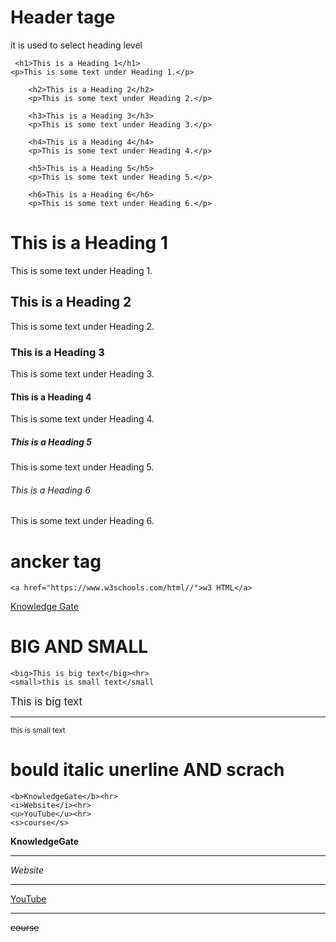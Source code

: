# Header tage

it is used to select heading level

```
 <h1>This is a Heading 1</h1>
<p>This is some text under Heading 1.</p>

    <h2>This is a Heading 2</h2>
    <p>This is some text under Heading 2.</p>

    <h3>This is a Heading 3</h3>
    <p>This is some text under Heading 3.</p>

    <h4>This is a Heading 4</h4>
    <p>This is some text under Heading 4.</p>

    <h5>This is a Heading 5</h5>
    <p>This is some text under Heading 5.</p>

    <h6>This is a Heading 6</h6>
    <p>This is some text under Heading 6.</p>
```
<h1>This is a Heading 1</h1>
    <p>This is some text under Heading 1.</p>
<h2>This is a Heading 2</h2>
    <p>This is some text under Heading 2.</p>
<h3>This is a Heading 3</h3>
    <p>This is some text under Heading 3.</p>
<h4>This is a Heading 4</h4>
    <p>This is some text under Heading 4.</p>
<h5>This is a Heading 5</h5>
    <p>This is some text under Heading 5.</p>
<h6>This is a Heading 6</h6>
    <p>This is some text under Heading 6.</p>

# ancker tag
``` 
<a href="https://www.w3schools.com/html//">w3 HTML</a>
```
 <a href="https://www.w3schools.com/html/">Knowledge Gate</a>
 
 # BIG AND SMALL

 ```
<big>This is big text</big><hr>
<small>this is small text</small
 ```
 <big>This is big text</big><hr>
    <small>this is small text</small>
 # bould italic unerline AND scrach
 ```
<b>KnowledgeGate</b><hr>
<i>Website</i><hr>
<u>YouTube</u><hr>
<s>course</s>
```

<b>KnowledgeGate</b><hr>
<i>Website</i><hr>
<u>YouTube</u><hr>
<s>course</s>
